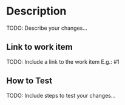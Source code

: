 # Description

TODO: Describe your changes...

## Link to work item

TODO: Include a link to the work item E.g.: #1

## How to Test

TODO: Include steps to test your changes...
